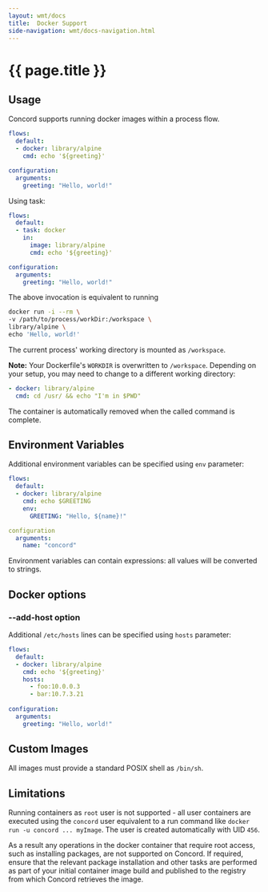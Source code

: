 ```yaml
---
layout: wmt/docs
title:  Docker Support
side-navigation: wmt/docs-navigation.html
---
```


# {{ page.title }}

## Usage

Concord supports running docker images within a process flow.

```yaml
flows:
  default:
  - docker: library/alpine
    cmd: echo '${greeting}'

configuration:
  arguments:
    greeting: "Hello, world!"
```

Using task:

```yaml
flows:
  default:
  - task: docker
    in:
      image: library/alpine
      cmd: echo '${greeting}'

configuration:
  arguments:
    greeting: "Hello, world!"
```

The above invocation is equivalent to running

```bash
docker run -i --rm \
-v /path/to/process/workDir:/workspace \
library/alpine \
echo 'Hello, world!'
```

The current process' working directory is mounted as `/workspace`.

**Note:** Your Dockerfile's `WORKDIR` is overwritten to `/workspace`. Depending
on your setup, you may need to change to a different working directory:

```yaml
- docker: library/alpine
  cmd: cd /usr/ && echo "I'm in $PWD"
``` 

The container is automatically removed when the called command is complete.

## Environment Variables

Additional environment variables can be specified using `env` parameter:

```yaml
flows:
  default:
  - docker: library/alpine
    cmd: echo $GREETING
    env:
      GREETING: "Hello, ${name}!"

configuration
  arguments:
    name: "concord"
```

Environment variables can contain expressions: all values will be
converted to strings.

## Docker options

### --add-host option

Additional `/etc/hosts` lines can be specified using `hosts` parameter:

```yaml
flows:
  default:
  - docker: library/alpine
    cmd: echo '${greeting}'
    hosts:
      - foo:10.0.0.3
      - bar:10.7.3.21
      
configuration:
  arguments:
    greeting: "Hello, world!"            
```

## Custom Images

All images must provide a standard POSIX shell as `/bin/sh`.

## Limitations

Running containers as `root` user is not supported - all user containers are
executed using the `concord` user equivalent to a run command like `docker run
-u concord ... myImage`.  The user is created automatically with UID `456`.

As a result any operations in the docker container that require root access,
such as installing packages, are not supported on Concord. If required, ensure
that the relevant package installation and other tasks are performed as part of
your initial container image build and published to the registry from which
Concord retrieves the image.
